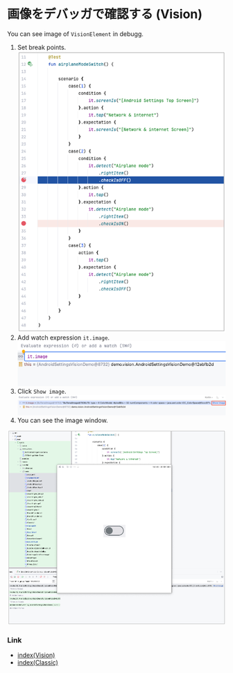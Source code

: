 # 画像をデバッガで確認する (Vision)

You can see image of `VisionElement` in debugg.

1. Set break points. <br>![](_images/debugger_set_break_point.png)
2. Add watch expression `it.image`. <br>![](_images/debugger_add_watch.png)
3. Click `Show image`. <br>![](_images/debugger_show_image.png)
4. You can see the image window.

![](_images/debugger_image_window.png)

### Link

- [index(Vision)](../../../index_ja.md)
- [index(Classic)](../../../classic/index_ja.md)

